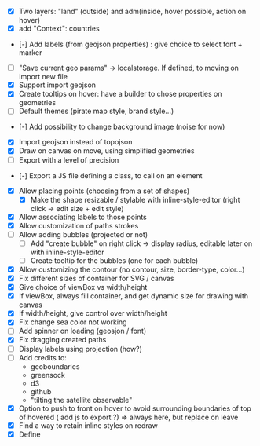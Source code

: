 - [x] Two layers: "land" (outside) and adm(inside, hover possible, action on hover)
- [x] add "Context": countries
- [-] Add labels (from geojson properties) : give choice to select font + marker
- [ ] "Save current geo params" -> localstorage. If defined, to moving on import new file
- [x] Support import geojson
- [x] Create tooltips on hover: have a builder to chose properties on geometries
- [ ] Default themes (pirate map style, brand style...)
- [-] Add possibility to change background image (noise for now)
- [x] Import geojson instead of topojson
- [x] Draw on canvas on move, using simplified geometries
- [ ] Export with a level of precision
- [-] Export a JS file defining a class, to call on an element
- [x] Allow placing points (choosing from a set of shapes)
    - [x] Make the shape resizable / stylable with inline-style-editor (right click -> edit size + edit style)
- [x] Allow associating labels to those points
- [x] Allow customization of paths strokes
- [ ] Allow adding bubbles (projected or not)
    - [ ] Add "create bubble" on right click -> display radius, editable later on with inline-style-editor
    - [ ] Create tooltip for the bubbles (one for each bubble) 
- [x] Allow customizing the contour (no contour, size, border-type, color...)
- [x] Fix different sizes of container for SVG / canvas
- [x] Give choice of viewBox vs width/height
- [x] If viewBox, always fill container, and get dynamic size for drawing with canvas
- [x] If width/height, give control over width/height
- [x] Fix change sea color not working
- [ ] Add spinner on loading (geosjon / font)
- [x] Fix dragging created paths
- [ ] Display labels using projection (how?)
- [ ] Add credits to:
    - geoboundaries
    - greensock
    - d3
    - github
    - "tilting the satellite observable"
- [x] Option to push to front on hover to avoid surrounding boundaries of top of hovered ( add js to export ?) => always here, but replace on leave
- [x] Find a way to retain inline styles on redraw  
- [x] Define <style> in <defs> in SVG directly  
- [ ] Allow for ordering <land> div after/before countries/ADM1. If after, remove <SourceGraphic> from merge filter, otherwise retain it (for stroke)
- [x] Wrap "land" inside an inline <image> tag, inside a separate <svg> for FF performance (and maybe other browsers?)
    - MUCH worse performance on chrome. Tried:
        - Move svg containing <image> on the outside: same
        - Same principle, using <img> tag: same
    - Solution: will-change: opacity + <image>
- [ ] Instructions: how to tilt / rotate / zoom / drag
- [ ] Change zoom sensibility according to FOV
- [ ] Animate object along path
- [ ] Clip path instead of border-radius, not working for viewBox (will drop)
- [ ] Add validation on imported data (alpha-3 / shapeName)
- [ ] Add conversion of final CSS rgb(x y z) => #hex
- [ ] Format tooltip when containing decimal values
- [ ] Remove imported fonts
- [ ] On delete country, delete legend + color def (+ else ?)
- [ ] Export button => popup modal to select
    - [ ] No redraw on resize
    - [ ] Choice between "font(s) will be included in final file" & "best between embed font / transform text to paths"